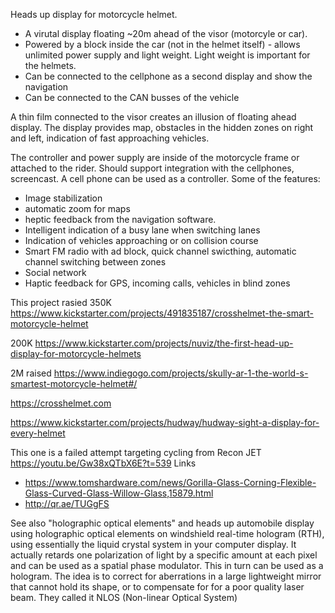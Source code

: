 Heads up display for motorcycle helmet.


*  A virutal display floating ~20m ahead of the visor (motorcyle or car).
*  Powered by a block inside the car (not in the helmet itself) - allows unlimited power supply and light weight. Light weight is important for the helmets.
*  Can be connected to the cellphone as a second display and show the navigation
*  Can be connected to the CAN busses of the vehicle 

A thin film connected to the visor creates an illusion of floating ahead display. The display provides map, obstacles in the 
hidden zones on right and left, indication of fast approaching vehicles.

The controller and power supply are inside of the motorcycle frame or attached to the rider. 
Should support integration with the cellphones, screencast. A cell phone can be used as a controller.
Some of the features: 

* Image stabilization
* automatic zoom for maps 
* heptic feedback from the navigation software. 
* Intelligent indication of a busy lane when switching lanes
* Indication of vehicles approaching or on collision course
* Smart FM radio with ad block, quick channel swicthing, automatic channel switching between zones
* Social network
* Haptic feedback for GPS, incoming calls, vehicles in blind zones

This project rasied 350K https://www.kickstarter.com/projects/491835187/crosshelmet-the-smart-motorcycle-helmet

200K  https://www.kickstarter.com/projects/nuviz/the-first-head-up-display-for-motorcycle-helmets 

2M raised https://www.indiegogo.com/projects/skully-ar-1-the-world-s-smartest-motorcycle-helmet#/

https://crosshelmet.com 

https://www.kickstarter.com/projects/hudway/hudway-sight-a-display-for-every-helmet

This one is a failed attempt targeting cycling from Recon JET https://youtu.be/Gw38xQTbX6E?t=539
Links

* https://www.tomshardware.com/news/Gorilla-Glass-Corning-Flexible-Glass-Curved-Glass-Willow-Glass,15879.html 
* http://qr.ae/TUGgFS 



See also "holographic optical elements" and heads up automobile display using holographic optical elements on windshield
real-time hologram (RTH), using essentially the liquid crystal system in your computer display. It actually retards one polarization of light by a specific amount at each pixel and can be used as a spatial phase modulator. This in turn can be used as a hologram. The idea is to correct for aberrations in a large lightweight mirror that cannot hold its shape, or to compensate for for a poor quality laser beam. They called it NLOS (Non-linear Optical System)

